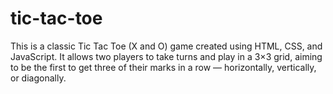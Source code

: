 # tic-tac-toe
This is a classic Tic Tac Toe (X and O) game created using HTML, CSS, and JavaScript. It allows two players to take turns and play in a 3×3 grid, aiming to be the first to get three of their marks in a row — horizontally, vertically, or diagonally.
